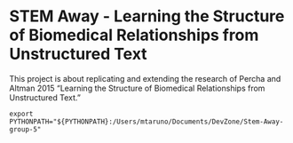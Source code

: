 # STEM Away - Learning the Structure of Biomedical Relationships from Unstructured Text

This project is about replicating and extending the research of Percha and Altman 2015 “Learning the Structure of Biomedical Relationships from Unstructured Text.”

`export PYTHONPATH="${PYTHONPATH}:/Users/mtaruno/Documents/DevZone/Stem-Away-group-5"`
